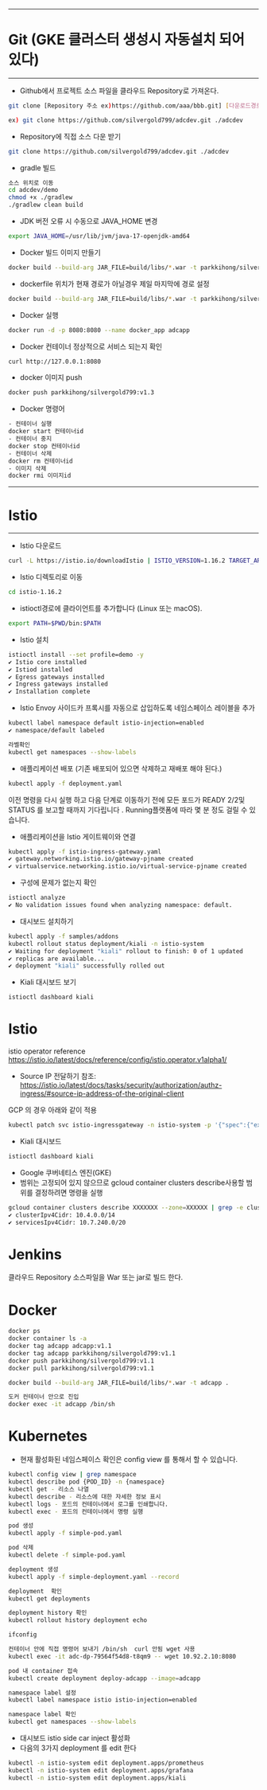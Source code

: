 ***
# Git (GKE 클러스터 생성시 자동설치 되어 있다)
***

* Github에서 프로젝트 소스 파일을 클라우드 Repository로 가져온다.
```sh
git clone [Repository 주소 ex)https://github.com/aaa/bbb.git] [다운로드경로]

ex) git clone https://github.com/silvergold799/adcdev.git ./adcdev
```

* Repository에 직접 소스  다운 받기
```sh
git clone https://github.com/silvergold799/adcdev.git ./adcdev
```

* gradle 빌드
```sh
소스 위치로 이동
cd adcdev/demo
chmod +x ./gradlew
./gradlew clean build
```

* JDK 버전 오류 시 수동으로 JAVA_HOME 변경
```sh
export JAVA_HOME=/usr/lib/jvm/java-17-openjdk-amd64 
```

* Docker 빌드 이미지 만들기
```sh
docker build --build-arg JAR_FILE=build/libs/*.war -t parkkihong/silvergold799:v1.3 .
```

* dockerfile 위치가 현재 경로가 아닐경우 제일 마지막에 경로 설정 
```sh
docker build --build-arg JAR_FILE=build/libs/*.war -t parkkihong/silvergold799:v1.3 ./adcdev/demo/
```


* Docker 실행
```sh
docker run -d -p 8080:8080 --name docker_app adcapp
```

* Docker 컨테이너 정상적으로 서비스 되는지 확인
```sh
curl http://127.0.0.1:8080
```

* docker 이미지 push
```sh
docker push parkkihong/silvergold799:v1.3
```

* Docker 명령어
```sh
- 컨테이너 실행
docker start 컨테이너id
- 컨테이너 중지
docker stop 컨테이너id
- 컨테이너 삭제
docker rm 컨테이너id
- 이미지 삭제
docker rmi 이미지id
```

***
# Istio
***

* Istio 다운로드
```sh
curl -L https://istio.io/downloadIstio | ISTIO_VERSION=1.16.2 TARGET_ARCH=x86_64 sh -
```

* Istio 디렉토리로 이동
```sh
cd istio-1.16.2
```
* istioctl경로에 클라이언트를 추가합니다 (Linux 또는 macOS).
```sh
export PATH=$PWD/bin:$PATH
```


* Istio 설치
```sh
istioctl install --set profile=demo -y
✔ Istio core installed
✔ Istiod installed
✔ Egress gateways installed
✔ Ingress gateways installed
✔ Installation complete
```

* Istio  Envoy 사이드카 프록시를 자동으로 삽입하도록 네임스페이스 레이블을 추가
```sh
kubectl label namespace default istio-injection=enabled
✔ namespace/default labeled

라벨확인
kubectl get namespaces --show-labels
```

* 애플리케이션 배포 (기존 배포되어 있으면 삭제하고 재배포 해야 된다.)
```sh
kubectl apply -f deployment.yaml
```
이전 명령을 다시 실행 하고 다음 단계로 이동하기 전에 모든 포드가 READY 2/2및 STATUS 를 보고할 때까지 기다립니다 . Running플랫폼에 따라 몇 분 정도 걸릴 수 있습니다. 

* 애플리케이션을 Istio 게이트웨이와 연결
```sh
kubectl apply -f istio-ingress-gateway.yaml
✔ gateway.networking.istio.io/gateway-pjname created
✔ virtualservice.networking.istio.io/virtual-service-pjname created
```

* 구성에 문제가 없는지 확인
```sh
istioctl analyze
✔ No validation issues found when analyzing namespace: default.
```

* 대시보드 설치하기
```sh
kubectl apply -f samples/addons
kubectl rollout status deployment/kiali -n istio-system
✔ Waiting for deployment "kiali" rollout to finish: 0 of 1 updated 
✔ replicas are available...
✔ deployment "kiali" successfully rolled out
```

* Kiali 대시보드 보기
```sh
istioctl dashboard kiali
```




# Istio
istio operator reference
https://istio.io/latest/docs/reference/config/istio.operator.v1alpha1/

- Source IP 전달하기
참조: https://istio.io/latest/docs/tasks/security/authorization/authz-ingress/#source-ip-address-of-the-original-client

GCP 의 경우 아래와 같이 적용
```sh
kubectl patch svc istio-ingressgateway -n istio-system -p '{"spec":{"externalTrafficPolicy":"Local"}}'
```

- Kiali 대시보드
```sh
istioctl dashboard kiali
```

- Google 쿠버네티스 엔진(GKE) 
- 범위는 고정되어 있지 않으므로 gcloud container clusters describe사용할 범위를 결정하려면 명령을 실행
```sh
gcloud container clusters describe XXXXXXX --zone=XXXXXX | grep -e clusterIpv4Cidr -e servicesIpv4Cidr
✔ clusterIpv4Cidr: 10.4.0.0/14
✔ servicesIpv4Cidr: 10.7.240.0/20
```



# Jenkins
클라우드 Repository 소스파일을 War 또는 jar로 빌드 한다.





# Docker
```sh
docker ps
docker container ls -a
docker tag adcapp adcapp:v1.1
docker tag adcapp parkkihong/silvergold799:v1.1
docker push parkkihong/silvergold799:v1.1
docker pull parkkihong/silvergold799:v1.1

docker build --build-arg JAR_FILE=build/libs/*.war -t adcapp .

도커 컨테이너 안으로 진입
docker exec -it adcapp /bin/sh

```


# Kubernetes

* 현재 활성화된 네임스페이스 확인은 config view 를 통해서 할 수 있습니다.
```sh
kubectl config view | grep namespace
kubectl describe pod {POD_ID} -n {namespace}
kubectl get - 리소스 나열
kubectl describe - 리소스에 대한 자세한 정보 표시
kubectl logs - 포드의 컨테이너에서 로그를 인쇄합니다.
kubectl exec - 포드의 컨테이너에서 명령 실행 

pod 생성
kubectl apply -f simple-pod.yaml

pod 삭제
kubectl delete -f simple-pod.yaml

deployment 생성
kubectl apply -f simple-deployment.yaml --record

deployment  확인
kubectl get deployments

deployment history 확인
kubectl rollout history deployment echo

ifconfig

컨테이너 안에 직접 명령어 보내기 /bin/sh  curl 안됨 wget 사용
kubectl exec -it adc-dp-79564f54d8-t8qm9 -- wget 10.92.2.10:8080

pod 내 container 접속
kubectl create deployment deploy-adcapp --image=adcapp

namespace label 설정
kubectl label namespace istio istio-injection=enabled

namespace label 확인
kubectl get namespaces --show-labels
```



- 대시보드 istio side car inject 활성화
- 다음의 3가지 deployment 를 edit 한다
```sh
kubectl -n istio-system edit deployment.apps/prometheus
kubectl -n istio-system edit deployment.apps/grafana
kubectl -n istio-system edit deployment.apps/kiali
```


